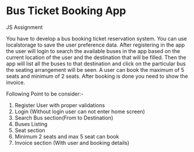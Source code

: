 # Bus Ticket Booking App

JS Assignment

You have to develop a bus booking ticket reservation system. You can use localstorage to save the user preference data. After registering in the app the user will login to search the available buses in the app based on the current location of the user and the destination that will be filled.  Then the app will list all the buses to that destination and click on the particular bus the seating arrangement will be seen. A user can book the maximum of 5 seats and minimum of 2 seats. After booking is done you need to show the invoice.

Following Point to be consider:- 

1. Register User with proper validations
2. Login (Without login user can not enter home screen)
3. Search Bus section(From to Destination)
4. Buses Listing 
5. Seat section 
6. Minimum 2 seats and max 5 seat can book
7. Invoice section (With user and booking details)
